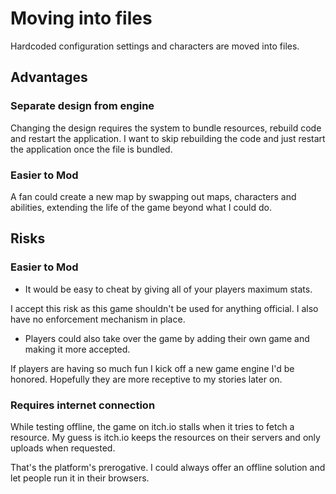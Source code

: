 # Moving into files
Hardcoded configuration settings and characters are moved into files.

## Advantages
### Separate design from engine
Changing the design requires the system to bundle resources, rebuild code and restart the application.
I want to skip rebuilding the code and just restart the application once the file is bundled.

### Easier to Mod
A fan could create a new map by swapping out maps, characters and abilities, extending the life of the game beyond
what I could do.

## Risks
### Easier to Mod
- It would be easy to cheat by giving all of your players maximum stats.

I accept this risk as this game shouldn't be used for anything official. I also have no enforcement mechanism in place.

- Players could also take over the game by adding their own game and making it more accepted.

If players are having so much fun I kick off a new game engine I'd be honored. Hopefully they are more receptive to my
stories later on. 

### Requires internet connection
While testing offline, the game on itch.io stalls when it tries to fetch a resource. My guess is itch.io keeps the 
resources on their servers and only uploads when requested.

That's the platform's prerogative. I could always offer an offline solution and let people run it in their browsers.
